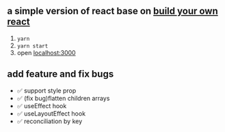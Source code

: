## a simple version of react base on [build your own react](https://pomb.us/build-your-own-react/)

1.  `yarn`
2.  `yarn start`
3.  open [localhost:3000](localhost:3000)

## add feature and fix bugs

- ✅ support style prop
- ✅ (fix bug)flatten children arrays
- ✅ useEffect hook
- ✅ useLayoutEffect hook
- ✅ reconciliation by key

